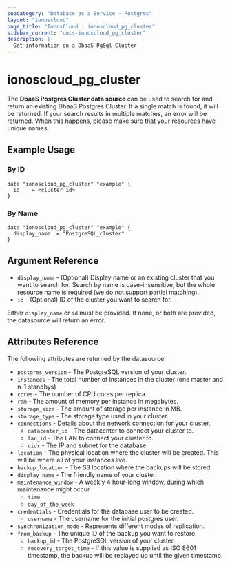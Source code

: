 ```yaml
---
subcategory: "Database as a Service - Postgres"
layout: "ionoscloud"
page_title: "IonosCloud : ionoscloud_pg_cluster"
sidebar_current: "docs-ionoscloud_pg_cluster"
description: |-
  Get information on a DbaaS PgSql Cluster
---
```


# ionoscloud\_pg_cluster

The **DbaaS Postgres Cluster data source** can be used to search for and return an existing DbaaS Postgres Cluster.
If a single match is found, it will be returned. If your search results in multiple matches, an error will be returned.
When this happens, please make sure that your resources have unique names.

## Example Usage

### By ID 
```hcl
data "ionoscloud_pg_cluster" "example" {
  id	= <cluster_id>
}
```

### By Name

```hcl
data "ionoscloud_pg_cluster" "example" {
  display_name	= "PostgreSQL_cluster"
}
```

## Argument Reference

* `display_name` - (Optional) Display name or an existing cluster that you want to search for. Search by name is case-insensitive, but the whole resource name is required (we do not support partial matching).
* `id` - (Optional) ID of the cluster you want to search for.

Either `display_name` or `id` must be provided. If none, or both are provided, the datasource will return an error.

## Attributes Reference

The following attributes are returned by the datasource:

* `postgres_version` - The PostgreSQL version of your cluster.
* `instances` - The total number of instances in the cluster (one master and n-1 standbys)
* `cores` - The number of CPU cores per replica.
* `ram` - The amount of memory per instance in megabytes. 
* `storage_size` - The amount of storage per instance in MB.
* `storage_type` - The storage type used in your cluster. 
* `connections` - Details about the network connection for your cluster.
  * `datacenter_id` - The datacenter to connect your cluster to.
  * `lan_id` - The LAN to connect your cluster to.
  * `cidr` - The IP and subnet for the database. 
* `location` - The physical location where the cluster will be created. This will be where all of your instances live. 
* `backup_location` - The S3 location where the backups will be stored. 
* `display_name` - The friendly name of your cluster.
* `maintenance_window` - A weekly 4 hour-long window, during which maintenance might occur
  * `time` 
  * `day_of_the_week` 
* `credentials` - Credentials for the database user to be created.
  * `username` - The username for the initial postgres user. 
* `synchronization_mode` - Represents different modes of replication. 
* `from_backup` - The unique ID of the backup you want to restore.
  * `backup_id` - The PostgreSQL version of your cluster.
  * `recovery_target_time` - If this value is supplied as ISO 8601 timestamp, the backup will be replayed up until the given timestamp. 
  